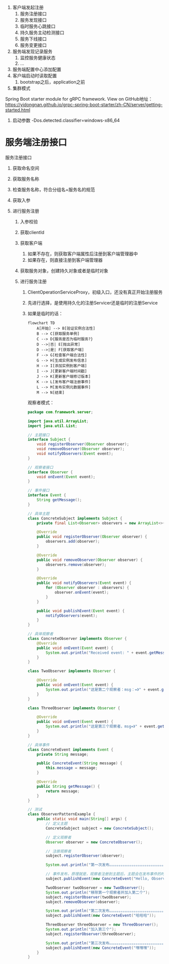 1. 客户端发起注册
   1. 服务注册接口
   2. 服务发现接口
   3. 临时服务心跳接口
   4. 持久服务主动检测接口
   5. 服务下线接口
   6. 服务变更接口
2. 服务端发现记录服务
   1. 监控服务健康状态
   2. ...
3. 服务端配置中心添加配置
4. 客户端启动时读取配置
   1. bootstrap之后，application之前
5. 集群模式

Spring Boot starter module for gRPC framework.
   View on GitHub地址：https://yidongnan.github.io/grpc-spring-boot-starter/zh-CN/server/getting-started.html


1. 启动参数
-Dos.detected.classifier=windows-x86_64

# 服务端注册接口
服务注册接口

1. 获取命名空间

2. 获取服务名称

3. 检查服务名称，符合分组名+服务名的规范

4. 获取入参

5. 进行服务注册

   1. 入参校验

   2. 获取clientId

   3. 获取客户端

      1. 如果不存在，则获取客户端属性后注册到客户端管理器中
      2. 如果存在，则直接注册到客户端管理器

   4. 获取服务对象，创建持久对象或者是临时对象

   5. 进行服务注册

      1. ClientOperationServiceProxy，初级入口，还没有真正开始注册服务

      2. 先进行选择，是使用持久化的注册Servicer还是临时的注册Service

      3. 如果是临时的话：

         ```mermaid
         flowchart TD
             A[开始] --> B[验证实例合法性]
             B --> C[获取服务单例]
             C --> D{服务是否为临时服务?}
             D -->|否| E[抛出异常]
             D -->|是| F[获取客户端]
             F --> G[检查客户端合法性]
             G --> H[生成实例发布信息]
             H --> I[添加实例到客户端]
             I --> J[更新客户端时间戳]
             J --> K[更新客户端修订版本]
             K --> L[发布客户端注册事件]
             L --> M[发布实例元数据事件]
             M --> N[结束]
         
         ```

         观察者模式：

         ```java
         package com.framework.server;
         
         import java.util.ArrayList;
         import java.util.List;
         
         // 主题接口
         interface Subject {
             void registerObserver(Observer observer);
             void removeObserver(Observer observer);
             void notifyObservers(Event event);
         }
         
         // 观察者接口
         interface Observer {
             void onEvent(Event event);
         }
         
         // 事件接口
         interface Event {
             String getMessage();
         }
         
         // 具体主题
         class ConcreteSubject implements Subject {
             private final List<Observer> observers = new ArrayList<>();
         
             @Override
             public void registerObserver(Observer observer) {
                 observers.add(observer);
             }
         
             @Override
             public void removeObserver(Observer observer) {
                 observers.remove(observer);
             }
         
             @Override
             public void notifyObservers(Event event) {
                 for (Observer observer : observers) {
                     observer.onEvent(event);
                 }
             }
         
             public void publishEvent(Event event) {
                 notifyObservers(event);
             }
         }
         
         // 具体观察者
         class ConcreteObserver implements Observer {
             @Override
             public void onEvent(Event event) {
                 System.out.println("Received event: " + event.getMessage());
             }
         }
         
         class TwoObserver implements Observer {
         
             @Override
             public void onEvent(Event event) {
                 System.out.println("这是第二个观察者：msg：=》" + event.getMessage());
             }
         }
         
         class ThreeObserver implements Observer {
         
             @Override
             public void onEvent(Event event) {
                 System.out.println("这是第三个观察者，msg=》" + event.getMessage());
             }
         }
         
         // 具体事件
         class ConcreteEvent implements Event {
             private String message;
         
             public ConcreteEvent(String message) {
                 this.message = message;
             }
         
             @Override
             public String getMessage() {
                 return message;
             }
         }
         
         // 测试
         class ObserverPatternExample {
             public static void main(String[] args) {
                 // 定义主题
                 ConcreteSubject subject = new ConcreteSubject();
         
                 // 定义观察者
                 Observer observer = new ConcreteObserver();
         
                 // 注册观察者
                 subject.registerObserver(observer);
         
                 System.out.println("第一次发布。。。。。。。。。。。。。。。。。。。。。。。。。。。。。。。。。。。。。。。");
         
                 // 事件发布，原理就是，观察者注册到主题后，主题会在发布事件的时候挨个遍历所有观察者，并调用观察者的事件执行方法
                 subject.publishEvent(new ConcreteEvent("Hello, Observer Pattern!"));
         
                 TwoObserver twoObserver = new TwoObserver();
                 System.out.println("移除第一个观察者并加入第二个");
                 subject.registerObserver(twoObserver);
                 subject.removeObserver(observer);
         
                 System.out.println("第二次发布。。。。。。。。。。。。。。。。。。。。。。。。。。。。。。。。。。。。。。。");
                 subject.publishEvent(new ConcreteEvent("哈哈哈"));
         
                 ThreeObserver threeObserver = new ThreeObserver();
                 System.out.println("加入第三个");
                 subject.registerObserver(threeObserver);
         
                 System.out.println("第三次发布。。。。。。。。。。。。。。。。。。。。。。。。。。。。。。。。。。。。。。。");
                 subject.publishEvent(new ConcreteEvent("嘿嘿嘿"));
             }
         }
         
         ```